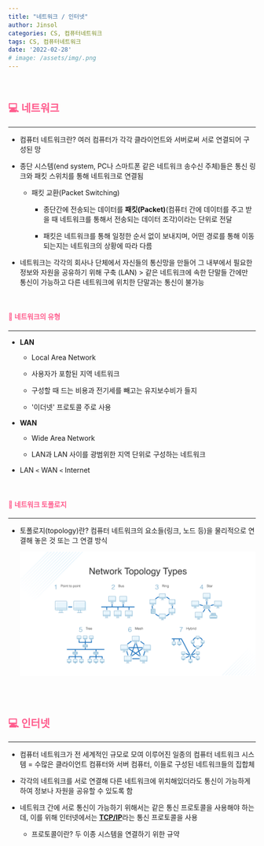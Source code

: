 ```yaml
---
title: "네트워크 / 인터넷"
author: Jinsol
categories: CS, 컴퓨터네트워크
tags: CS, 컴퓨터네트워크
date: '2022-02-28'
# image: /assets/img/.png
---
```


<br>

## <span style="color:#FF5C8D">**💻 네트워크**</span>
<hr>

- 컴퓨터 네트워크란? 여러 컴퓨터가 각각 클라이언트와 서버로써 서로 연결되어 구성된 망

- 종단 시스템(end system, PC나 스마트폰 같은 네트워크 송수신 주체)들은 통신 링크와 패킷 스위치를 통해 네트워크로 연결됨

    - 패킷 교환(Packet Switching)

        - 종단간에 전송되는 데이터를 **패킷(Packet)**(컴퓨터 간에 데이터를 주고 받을 때 네트워크를 통해서 전송되는 데이터 조각)이라는 단위로 전달

        - 패킷은 네트워크를 통해 일정한 순서 없이 보내지며, 어떤 경로를 통해 이동되는지는 네트워크의 상황에 따라 다름

- 네트워크는 각각의 회사나 단체에서 자신들의 통신망을 만들어 그 내부에서 필요한 정보와 자원을 공유하기 위해 구축 (LAN) > 같은 네트워크에 속한 단말들 간에만 통신이 가능하고 다른 네트워크에 위치한 단말과는 통신이 불가능

<br>

#### <span style="color:#FF5C8D">**📃 네트워크의 유형**</span>
<hr>

- **LAN**

    - Local Area Network

    - 사용자가 포함된 지역 네트워크

    - 구성할 때 드는 비용과 전기세를 빼고는 유지보수비가 들지 
    
    - '이더넷' 프로토콜 주로 사용

- **WAN**

    - Wide Area Network

    - LAN과 LAN 사이를 광범위한 지역 단위로 구성하는 네트워크

- LAN `<` WAN `<` Internet

<br>

#### <span style="color:#FF5C8D">**📃 네트워크 토폴로지**</span>
<hr>

- 토폴로지(topology)란? 컴퓨터 네트워크의 요소들(링크, 노드 등)을 물리적으로 연결해 놓은 것 또는 그 연결 방식

    ![](/assets/img/networktopology.png)

<br>
<br>

## <span style="color:#FF5C8D">**💻 인터넷**</span>
<hr>

- 컴퓨터 네트워크가 전 세계적인 규모로 모여 이루어진 일종의 컴퓨터 네트워크 시스템 = 수많은 클라이언트 컴퓨터와 서버 컴퓨터, 이들로 구성된 네트워크들의 집합체

- 각각의 네트워크를 서로 연결해 다른 네트워크에 위치해있더라도 통신이 가능하게 하여 정보나 자원을 공유할 수 있도록 함

- 네트워크 간에 서로 통신이 가능하기 위해서는 같은 통신 프로토콜을 사용해야 하는데, 이를 위해 인터넷에서는 [**TCP/IP**](https://losuif.github.io/2022/02/05/http01.html)라는 통신 프로토콜을 사용

    - 프로토콜이란? 두 이종 시스템을 연결하기 위한 규약